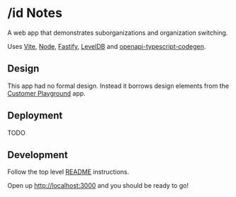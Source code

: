 # /id Notes

A web app that demonstrates suborganizations and organization switching.

Uses [Vite](https://vitejs.dev/), [Node](https://nodejs.org/en), [Fastify](https://fastify.dev/), [LevelDB](https://www.npmjs.com/package/classic-level) and [openapi-typescript-codegen](https://www.npmjs.com/package/openapi-typescript-codegen).

## Design

This app had no formal design. Instead it borrows design elements from the [Customer Playground](../customer-playground/) app.

## Deployment

TODO

## Development

Follow the top level [README](../../README.md) instructions.

Open up [http://localhost:3000](http://localhost:3000) and you should be ready to go!
